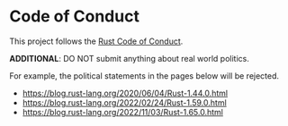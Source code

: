 # Code of Conduct

This project follows the [Rust Code of Conduct](https://www.rust-lang.org/policies/code-of-conduct).

**ADDITIONAL**: DO NOT submit anything about real world politics.

For example, the political statements in the pages below will be rejected.
+ <https://blog.rust-lang.org/2020/06/04/Rust-1.44.0.html>
+ <https://blog.rust-lang.org/2022/02/24/Rust-1.59.0.html>
+ <https://blog.rust-lang.org/2022/11/03/Rust-1.65.0.html>
